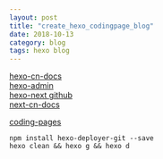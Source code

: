 ```yaml
---
layout: post
title: "create_hexo_codingpage_blog"
date: 2018-10-13
category: blog
tags: hexo blog
---
```


[hexo-cn-docs](https://hexo.io/zh-cn/docs/)  
[hexo-admin](https://jaredforsyth.com/hexo-admin/)  
[hexo-next github](https://github.com/theme-next/hexo-theme-next)  
[next-cn-docs](http://theme-next.iissnan.com/)  

[coding-pages](https://coding.net/help/doc/project/creating-project.html#i)  

	npm install hexo-deployer-git --save
	hexo clean && hexo g && hexo d
